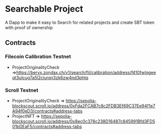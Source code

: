 # Searchable Project
A Dapp to make it easy to Search for related projects and create SBT token with proof of ownership

## Contracts

### Filecoin Calibration Testnet
- ProjectOriginalityCheck =>https://beryx.zondax.ch/v1/search/fil/calibration/address/f410fwlqgeeqt3ulcug7a5l2ciurqn3zk6zw4nd3phtq

### Scroll Testnet
- ProjectOriginalityCheck => https://sepolia-blockscout.scroll.io/address/0xFda2FCAB7c8c2FDB3Ef69C37Ee94f1e7A94f0eD3/contracts#address-tabs
- ProjectNFT => https://sepolia-blockscout.scroll.io/address/0x8ec0c378c238D16487c845991Bfd3FD501bDEaF5/contracts#address-tabs